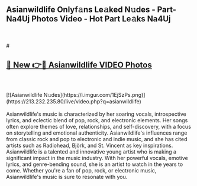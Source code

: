 ## Asianwildlife Onlyf𝚊ns Le𝚊ked N𝚞des - Part-Na4Uj Photos Video - Hot Part Le𝚊ks Na4Uj
<br>
<br>
# <h2><a href="https://213.232.235.80/live/video.php?q=asianwildlife">🔗 New 👉🔴 Asianwildlife VIDEO Photos</a></h2>
<br>
<br>
[![Asianwildlife N𝚞des](https://i.imgur.com/1EjSzPs.png)](https://213.232.235.80/live/video.php?q=asianwildlife)
<br>
<br>
Asianwildlife's music is characterized by her soaring vocals, introspective lyrics, and eclectic blend of pop, rock, and electronic elements. Her songs often explore themes of love, relationships, and self-discovery, with a focus on storytelling and emotional authenticity. Asianwildlife's influences range from classic rock and pop to electronic and indie music, and she has cited artists such as Radiohead, Björk, and St. Vincent as key inspirations. Asianwildlife is a talented and innovative young artist who is making a significant impact in the music industry. With her powerful vocals, emotive lyrics, and genre-bending sound, she is an artist to watch in the years to come. Whether you're a fan of pop, rock, or electronic music, Asianwildlife's music is sure to resonate with you.
<br>
<br>